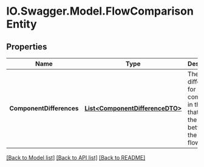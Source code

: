 # IO.Swagger.Model.FlowComparisonEntity
## Properties

Name | Type | Description | Notes
------------ | ------------- | ------------- | -------------
**ComponentDifferences** | [**List&lt;ComponentDifferenceDTO&gt;**](ComponentDifferenceDTO.md) | The list of differences for each component in the flow that is not the same between the two flows | [optional] 

[[Back to Model list]](../README.md#documentation-for-models) [[Back to API list]](../README.md#documentation-for-api-endpoints) [[Back to README]](../README.md)

